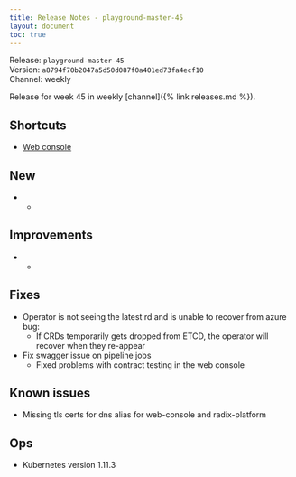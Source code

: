 ```yaml
---
title: Release Notes - playground-master-45
layout: document
toc: true
---
```


Release: `playground-master-45`  
Version: `a8794f70b2047a5d50d087f0a401ed73fa4ecf10`  
Channel: weekly

Release for week 45 in weekly [channel]({% link releases.md %}).

## Shortcuts
* [Web console](https://web-radix-web-console-prod.playground-master-45.dev.radix.equinor.com)


## New
* -

## Improvements
* -

## Fixes
- Operator is not seeing the latest rd and is unable to recover from azure bug:
  - If CRDs temporarily gets dropped from ETCD, the operator will recover when they re-appear
- Fix swagger issue on pipeline jobs
  - Fixed problems with contract testing in the web console

## Known issues
* Missing tls certs for dns alias for web-console and radix-platform

## Ops
* Kubernetes version 1.11.3
  
